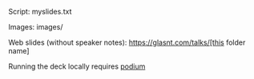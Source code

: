 Script: myslides.txt

Images: images/

Web slides (without speaker notes): https://glasnt.com/talks/[this folder name]

Running the deck locally requires [podium](https://github.com/beeware/podium) 



